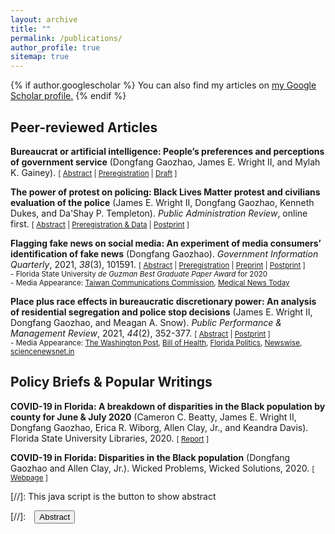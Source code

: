```yaml
---
layout: archive
title: ""
permalink: /publications/
author_profile: true
sitemap: true
---
```


{% if author.googlescholar %}
  You can also find my articles on <u><a href="{{author.googlescholar}}">my Google Scholar profile</a>.</u>
{% endif %}

## Peer-reviewed Articles
**Bureaucrat or artificial intelligence: People’s preferences and perceptions of government service** (Dongfang Gaozhao, James E. Wright II, and Mylah K. Gainey). <small>[ <a href="#/" onclick="visib('ai-abstract')">Abstract</a> | [Preregistration][ai-prereg] | [Draft][ai-preprint] ]</small>

<div id="ai-abstract" style="display: none; text-align: justify; line-height: 1.2" ><small>
The increasing use of artiﬁcial intelligence (AI) in public service delivery presents important yet unanswered questions about citizens’ views of AI. Especially, are citizens’ perceptions of decisions made by AI diﬀerent from those made by bureaucrats? We answer this question by conducting a conjoint experiment. Our results show that individuals prefer minority bureaucrats over AI to make decisions. This is particularly true for racially minoritized citizens. However, when passive representation within the bureaucracy is unavailable, racially minoritized individuals do not have a clear-cut preference between AI and out-group bureaucrats. Our ﬁndings provide insight into the interaction between automation, representation, and equity.
</small><br><br/></div>

[ai-preprint]: https://www.researchgate.net/publication/353169009_Do_algorithms_know_all_Civilians'_perception_of_employing_artificial_intelligence_in_government_decisions
[ai-prereg]: https://osf.io/43qe8


**The power of protest on policing: Black Lives Matter protest and civilians evaluation of the police** (James E. Wright II, Dongfang Gaozhao, Kenneth Dukes, and Da'Shay P. Templeton). _Public Administration Review_, online first. <small>[ <a href="#/" onclick="visib('blm-abstract')">Abstract</a> | [Preregistration & Data][blm-prereg] | [Postprint][blm-postprint] ]</small>

<div id="blm-abstract" style="display: none; text-align: justify; line-height: 1.2" ><small>
In 2020, police brutality against Black Americans catalyzed BLM protests across all 50 states. Though BLM protests continue to permeate society, few scholars explore how these protests change Americans’ perceptions of the police. To investigate this phenomenon more meticulously, we administered an online survey experiment—oversampling Black American participants—to measure how protest culture, specifically BLM protests, influence participants’ perceptions of the police. Our survey found that 1) Black American participants have a lower evaluation of police performance, but a higher evaluation of the BLM Movement than White American participants and 2) the presence of a general protest negatively impacts peoples’ perception of police performance. Using Critical Race Theory (CRT) these findings suggest that the visibility of BLM protest changes both Black and White perceptions of the police at varying degrees.
</small><br><br/></div>

[blm-prereg]: https://osf.io/43qe8
[blm-postprint]: https://doi.org/10.1111/puar.13498


**Flagging fake news on social media: An experiment of media consumers’ identification of fake news** (Dongfang Gaozhao). _Government Information Quarterly_, 2021, _38_(3), 101591. <small>[ <a href="#/" onclick="visib('fake-news-abstract')">Abstract</a> | [Preregistration][fake-news-prereg] | [Preprint][fake-news-preprint] | [Postprint][fake-news-postprint] ]</small><br/>
<small> - Florida State University _de Guzman Best Graduate Paper Award_ for 2020</small><br/>
<small> - Media Appearance: [Taiwan Communications Commission][taiwan-communications-commission], [Medical News Today][medical-news-today]</small>

<div id="fake-news-abstract" style="display: none; text-align: justify; line-height: 1.2" ><small>
Policymakers are taking action to protect their citizens and democratic systems from online misinformation. However, media consumers usually have a hard time differentiating misinformation from authentic information. There are two explanations for this difficulty, namely lazy reasoning and motivated reasoning. While lazy reasoning suggests that people may feel reluctant to conduct critical reasoning when consuming online information, the motivated reasoning theory points out that individuals are also thinking in alignment with their identities and established viewpoints. A proposed approach to address this issue is adding fact-checking flags in the hope that flags could alert people to information falsehoods and stimulate critical thinking. This study examines the impact of fact-checking flags on media consumers' identification of fake news. Conducting an experiment (n = 717) on Amazon Mechanical Turk, the study finds that experimental participants with different political backgrounds depend heavily on flag-checking results provided by flags. Flags are powerful to influence people's judgments in a way that participants have blind beliefs in flags even if the flag assessments are inaccurate. Furthermore, the study's results indicate that flag assessments made by professional fact-checkers or crowdsourcing are equally influential in shaping participants' identification. These observations provide public and private leaders with suggestions that fact-checking flags can significantly affect media consumers' identification of fake news. However, flags appear to have little ability to promote critical thinking in this experiment.
</small><br><br/></div>

[fake-news-prereg]: https://osf.io/4g7mw
[fake-news-preprint]: https://www.researchgate.net/publication/345413560_Flagging_fake_news_on_social_media_An_experiment_of_media_consumers'_identification_of_fake_news
[fake-news-postprint]: https://doi.org/10.1016/j.giq.2021.101591
[taiwan-communications-commission]: https://www.ncc.gov.tw/chinese/files/21042/5190_45998_210429_1.pdf
[medical-news-today]: https://www.medicalnewstoday.com/articles/how-has-social-media-affected-mental-health-during-the-pandemic


**Place plus race effects in bureaucratic discretionary power: An analysis of residential segregation and police stop decisions** (James E. Wright II, Dongfang Gaozhao, and Meagan A. Snow). _Public Performance & Management Review_, 2021, _44_(2), 352-377. <small>[ <a href="#/" onclick="visib('segregation-abstract')">Abstract</a> | [Postprint][segregation-postprint] ]</small><br/>
<small> - Media Appearance: [The Washington Post][twp], [Bill of Health][boh], [Florida Politics][flp], [Newswise][newswise], [sciencenewsnet.in][sciencenewsnet.in]</small>

<div id="segregation-abstract" style="display: none; text-align: justify; line-height: 1.2" ><small>
Discrepancies in bureaucrat behavior, residential segregation, and police stops that turn deadly have spurred critical analysis surrounding who gets stopped by the police and what happens once they get stopped. This study considers the effect of officers’ decision when performing vehicle stops and conducting vehicle or person searches, as measured at the block group level in Minneapolis neighborhoods. This research is one of the few empirical studies within public administration which examines police stop decisions during vehicle stops in segregated areas, and one of the few empirical studies that explores police actions toward immigrants. We find that majority African American areas of high segregation have 40% more vehicle or person searches than other parts of the city. Second, we find that in predominately African American areas with growing pockets of East African immigrant areas will be subject to 50% more vehicle and person searches. These results indicate that Black (whether native or foreign born) populations of people are more likely to have investigatory interactions with police officers.
</small><br><br/></div>

[segregation-postprint]: https://doi.org/10.1080/15309576.2020.1798789
[twp]: https://www.washingtonpost.com/politics/2021/04/15/derek-chauvins-murder-trial-puts-local-governments-stand/
[boh]: https://blog.petrieflom.law.harvard.edu/2021/09/10/health-justice-criminal-legal-system/
[flp]: https://floridapolitics.com/archives/358332-takeaways-from-tallahassee-early-voting-gratitude/
[newswise]: https://www.newswise.com/politics/fsu-researcher-finds-links-between-police-searches-and-race-in-minneapolis/?article_id=736395
[sciencenewsnet.in]: https://sciencenewsnet.in/fsu-researcher-finds-links-between-police-searches-and-race-in-minneapolis/


## Policy Briefs & Popular Writings
**COVID-19 in Florida: A breakdown of disparities in the Black population by county for June & July 2020** (Cameron C. Beatty, James E. Wright II, Dongfang Gaozhao, Erica R. Wiborg, Allen Clay, Jr., and Keandra Davis). Florida State University Libraries, 2020. <small> [ [Report][covid-report1] ]</small>

[covid-report1]: https://purl.lib.fsu.edu/diginole/FSU_libsubv1_scholarship_submission_1597298714_e2d33148

**COVID-19 in Florida: Disparities in the Black population** (Dongfang Gaozhao and Allen Clay, Jr.). Wicked Problems, Wicked Solutions, 2020. <small>[ [Webpage][covid-report2] ]</small> 

[covid-report2]: https://wicked-solutions.blog/2020/10/19/covid-19-in-florida-disparities-in-the-black-population/


[//]: This java script is the button to show abstract
<script>
 function visib(id) {
  var x = document.getElementById(id);
  if (x.style.display === "block") {
    x.style.display = "none";
  } else {
    x.style.display = "block";
  }
}
</script>

[//]:&emsp;<button onclick="visib('polariz')" class="btn btn--inverse btn--small">Abstract</button>
